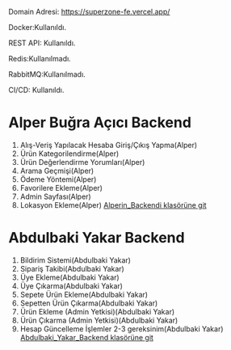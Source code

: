Domain Adresi: https://superzone-fe.vercel.app/

Docker:Kullanıldı.

REST API: Kullanıldı.

Redis:Kullanılmadı.

RabbitMQ:Kullanılmadı.

CI/CD: Kullanıldı.

# Alper Buğra Açıcı Backend

1. Alış-Veriş Yapılacak Hesaba Giriş/Çıkış Yapma(Alper)
2. Ürün Kategorilendirme(Alper)
3. Ürün Değerlendirme Yorumları(Alper)
4. Arama Geçmişi(Alper)
5. Ödeme Yöntemi(Alper)
6. Favorilere Ekleme(Alper)
7. Admin Sayfası(Alper)
8. Lokasyon Ekleme(Alper)
   [Alperin_Backendi klasörüne git](https://github.com/abugraacici/Coding_Stars/tree/main/Alperin_Backendi)

# Abdulbaki Yakar Backend

1. Bildirim Sistemi(Abdulbaki Yakar)
2. Sipariş Takibi(Abdulbaki Yakar)
3. Üye Ekleme(Abdulbaki Yakar)
4. Üye Çıkarma(Abdulbaki Yakar)
5. Sepete Ürün Ekleme(Abdulbaki Yakar)
6. Sepetten Ürün Çıkarma(Abdulbaki Yakar)
7. Ürün Ekleme (Admin Yetkisi)(Abdulbaki Yakar)
8. Ürün Çıkarma (Admin Yetkisi)(Abdulbaki Yakar)
9. Hesap Güncelleme İşlemler 2-3 gereksinim(Abdulbaki Yakar)
   [Abdulbaki_Yakar_Backend klasörüne git](https://github.com/abugraacici/Coding_Stars/tree/main/Abdulbaki%20Yakar%20Backend)
